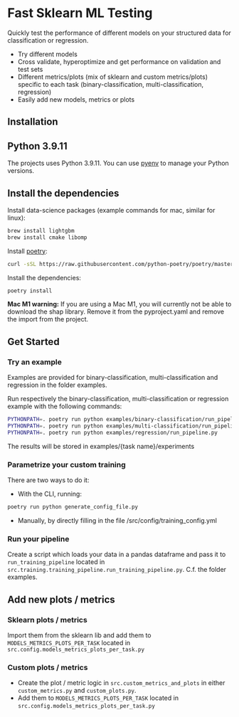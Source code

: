 # Fast Sklearn ML Testing
Quickly test the performance of different models on your structured data for classification or regression.
- Try different models
- Cross validate, hyperoptimize and get performance on validation and test sets
- Different metrics/plots (mix of sklearn and custom metrics/plots) specific to each task (binary-classification, multi-classification, regression) 
- Easily add new models, metrics or plots

## Installation

## Python 3.9.11
The projects uses Python 3.9.11. You can use [pyenv](https://github.com/pyenv/pyenv) to manage your Python versions.

## Install the dependencies

Install data-science packages (example commands for mac, similar for linux):
```bash
brew install lightgbm
brew install cmake libomp
```

Install [poetry](https://python-poetry.org/docs/#installation):
```bash
curl -sSL https://raw.githubusercontent.com/python-poetry/poetry/master/get-poetry.py | python
```

Install the dependencies:
```bash
poetry install
```

**Mac M1 warning:** If you are using a Mac M1, you will currently not be able to download the shap library. Remove it from
the pyproject.yaml and remove the import from the project.


## Get Started

### Try an example
Examples are provided for binary-classification, multi-classification and regression in the folder examples.

Run respectively the binary-classification, multi-classification or regression example with the following commands:
```bash
PYTHONPATH=. poetry run python examples/binary-classification/run_pipeline.py
PYTHONPATH=. poetry run python examples/multi-classification/run_pipeline.py
PYTHONPATH=. poetry run python examples/regression/run_pipeline.py
```

The results will be stored in examples/{task name}/experiments


### Parametrize your custom training
There are two ways to do it:

- With the CLI, running:
```bash
poetry run python generate_config_file.py
```

- Manually, by directly filling in the file /src/config/training_config.yml

### Run your pipeline
Create a script which loads your data in a pandas dataframe and pass it to `run_training_pipeline`
located in `src.training.training_pipeline.run_training_pipeline.py`. C.f. the folder examples.

## Add new plots / metrics

### Sklearn plots / metrics
Import them from the sklearn lib and add them to `MODELS_METRICS_PLOTS_PER_TASK` located in `src.config.models_metrics_plots_per_task.py`

### Custom plots / metrics
- Create the plot / metric logic in `src.custom_metrics_and_plots` in either `custom_metrics.py` and 
`custom_plots.py`.
- Add them to `MODELS_METRICS_PLOTS_PER_TASK` located in `src.config.models_metrics_plots_per_task.py`

